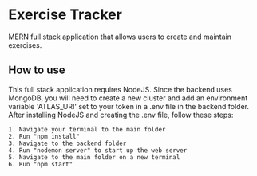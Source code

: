 # Exercise Tracker
MERN full stack application that allows users to create and maintain exercises.


## How to use
This full stack application requires NodeJS.
Since the backend uses MongoDB, you will need to create a new cluster and 
add an environment variable 'ATLAS_URI' set to your token in a .env file in the backend folder. 
After installing NodeJS and creating the .env file, follow these steps: 

	1. Navigate your terminal to the main folder
	2. Run "npm install"
	3. Navigate to the backend folder
	4. Run "nodemon server" to start up the web server
	5. Navigate to the main folder on a new terminal
	6. Run "npm start"